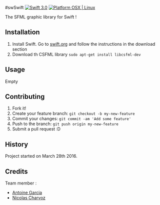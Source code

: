 #swSwift
[![Swift 3.0](https://img.shields.io/badge/swift-3.0-orange.svg)](https://developer.apple.com/swift/)
[![Platform OSX | Linux](https://img.shields.io/badge/Platform-OSX%20%7C%20Linux-lightgrey.svg)](https://img.shields.io/badge/Platform-OSX%20%7C%20Linux-lightgrey.svg)

The SFML graphic library for Swift !

## Installation

1. Install Swift. Go to [swift.org](http://swift.org) and follow the instructions in the download section
2. Download th CSFML library `sudo apt-get install libcsfml-dev`

## Usage
Empty

## Contributing

1. Fork it!
2. Create your feature branch: `git checkout -b my-new-feature`
3. Commit your changes: `git commit -am 'Add some feature'`
4. Push to the branch: `git push origin my-new-feature`
5. Submit a pull request :D

## History

Project started on March 28th 2016.

## Credits

Team member :
- [Antoine Garcia](http://github.com/antgar)
- [Nicolas Charvoz](http://github.com/charvoa)
